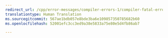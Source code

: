 ```yaml
---
redirect_url: /cpp/error-messages/compiler-errors-1/compiler-fatal-errors-c999-through-c1999
translationtype: Human Translation
ms.sourcegitcommit: 567ae1bdb057e8bde3ba6e109857350785682b60
ms.openlocfilehash: 52001efc3cc3ed9a38e5833a75e80e5d4fb86ab7

---
```




<!--HONumber=Feb17_HO4-->


